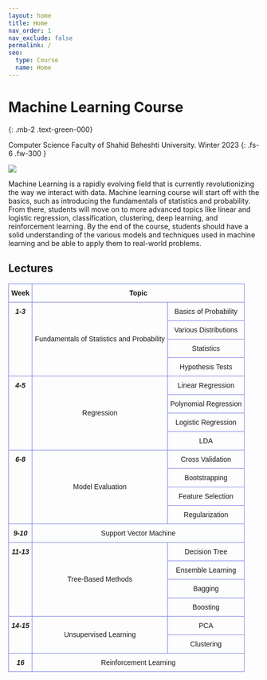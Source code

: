 ```yaml
---
layout: home
title: Home
nav_order: 1
nav_exclude: false
permalink: /
seo:
  type: Course
  name: Home
---
```


# Machine Learning Course
{: .mb-2 .text-green-000}

Computer Science Faculty of Shahid Beheshti University. Winter 2023
{: .fs-6 .fw-300 }

![](https://scheshmi.github.io/CS-SBU-MachineLearning-2023/assets/images/site-banner.JPG)

Machine Learning is a rapidly evolving field that is currently revolutionizing the way we interact with data. Machine learning course will start off with the basics, such as introducing the fundamentals of statistics and probability. From there, students will move on to more advanced topics like linear and logistic regression, classification, clustering, deep learning, and reinforcement learning. By the end of the course, students should have a solid understanding of the various models and techniques used in machine learning and be able to apply them to real-world problems.

## Lectures
<style type="text/css">
.tg  {border-collapse:collapse;border-spacing:0;margin:0px auto;}
.tg td{border-color:black;border-style:solid;border-width:1px;font-family:Arial, sans-serif;font-size:14px;
  overflow:hidden;padding:10px 5px;word-break:normal;}
.tg th{border-color:black;border-style:solid;border-width:1px;font-family:Arial, sans-serif;font-size:14px;
  font-weight:normal;overflow:hidden;padding:10px 5px;word-break:normal;}
.tg .tg-xnda{border-color:#7a7fe5;font-weight:bold;text-align:center;vertical-align:top}
.tg .tg-qyqr{border-color:#7a7fe5;font-style:italic;font-weight:bold;text-align:center;vertical-align:top}
.tg .tg-mz35{border-color:#7a7fe5;text-align:center;}
</style>
<table class="tg">
<thead>
  <tr>
    <th class="tg-xnda">Week</th>
    <th class="tg-xnda" colspan="2">Topic</th>
  </tr>
</thead>
<tbody>
  <tr>
    <td class="tg-qyqr" rowspan="4">1-3</td>
    <td class="tg-mz35" rowspan="4">Fundamentals of Statistics and Probability</td>
    <td class="tg-mz35">Basics of Probability</td>
  </tr>
  <tr>
    <td class="tg-mz35">Various Distributions</td>
  </tr>
  <tr>
    <td class="tg-mz35">Statistics</td>
  </tr>
  <tr>
    <td class="tg-mz35">Hypothesis Tests</td>
  </tr>
  <tr>
    <td class="tg-qyqr" rowspan="4">4-5</td>
    <td class="tg-mz35" rowspan="4">Regression</td>
    <td class="tg-mz35">Linear Regression</td>
  </tr>
  <tr>
    <td class="tg-mz35">Polynomial Regression</td>
  </tr>
  <tr>
    <td class="tg-mz35">Logistic Regression</td>
  </tr>
  <tr>
    <td class="tg-mz35">LDA</td>
  </tr>
  <tr>
    <td class="tg-qyqr" rowspan="4">6-8</td>
    <td class="tg-mz35" rowspan="4">Model Evaluation</td>
    <td class="tg-mz35">Cross Validation</td>
  </tr>
  <tr>
    <td class="tg-mz35">Bootstrapping</td>
  </tr>
  <tr>
    <td class="tg-mz35">Feature Selection</td>
  </tr>
  <tr>
    <td class="tg-mz35">Regularization</td>
  </tr>
  <tr>
    <td class="tg-qyqr">9-10</td>
    <td class="tg-mz35" colspan="2">Support Vector Machine</td>
  </tr>
  <tr>
    <td class="tg-qyqr" rowspan="4">11-13</td>
    <td class="tg-mz35" rowspan="4">Tree-Based Methods</td>
    <td class="tg-mz35">Decision Tree</td>
  </tr>
  <tr>
    <td class="tg-mz35">Ensemble Learning</td>
  </tr>
  <tr>
    <td class="tg-mz35">Bagging</td>
  </tr>
  <tr>
    <td class="tg-mz35">Boosting</td>
  </tr>
  <tr>
    <td class="tg-qyqr" rowspan="2">14-15</td>
    <td class="tg-mz35" rowspan="2">Unsupervised Learning</td>
    <td class="tg-mz35">PCA</td>
  </tr>
  <tr>
    <td class="tg-mz35">Clustering</td>
  </tr>
  <tr>
    <td class="tg-qyqr">16</td>
    <td class="tg-mz35" colspan="2">Reinforcement Learning</td>
  </tr>
</tbody>
</table>
